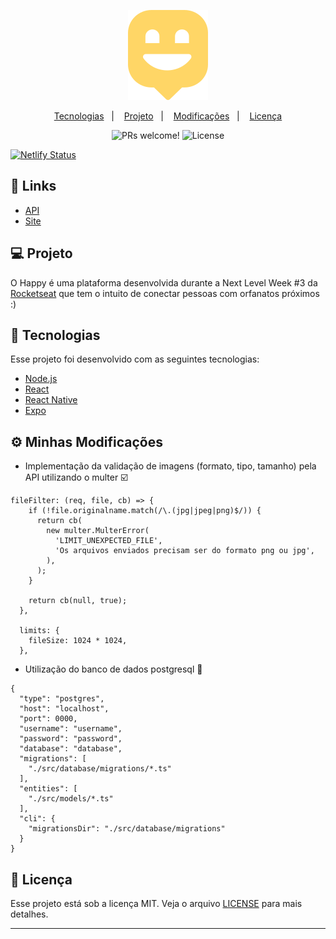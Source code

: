 <p align="center">
  <img alt="happy" title="happy" src="https://github.com/almerindopaixao/happy/blob/main/web/src/assets/images/map-market.svg" />      
</p>

<p align="center">
  <a href="#-tecnologias">Tecnologias</a>&nbsp;&nbsp;&nbsp;|&nbsp;&nbsp;&nbsp;
  <a href="#-projeto">Projeto</a>&nbsp;&nbsp;&nbsp;|&nbsp;&nbsp;&nbsp;
  <a href="#gear-minhas">Modificações</a>&nbsp;&nbsp;&nbsp;|&nbsp;&nbsp;&nbsp;
  <a href="#memo-licença">Licença</a>
</p>

<p align="center">
 <img src="https://img.shields.io/static/v1?label=PRs&message=welcome&color=FFD666&labelColor=000000" alt="PRs welcome!" />
 <img alt="License" src="https://img.shields.io/static/v1?label=license&message=MIT&color=FFD666&labelColor=000000" />
</p>

[![Netlify Status](https://api.netlify.com/api/v1/badges/ff79c10a-ac78-41e8-8c31-1fab9e5f2618/deploy-status)](https://app.netlify.com/sites/happy-adocao/deploys)

## :link: Links
- [API](https://happy-apirest.herokuapp.com/orphanages)
- [Site](https://happy-adocao.netlify.app/)

## 💻 Projeto

O Happy é uma plataforma desenvolvida durante a Next Level Week #3 da [Rocketseat](https://github.com/rocketseat-education) que tem o intuito de conectar pessoas com orfanatos próximos :)


## 🚀 Tecnologias

Esse projeto foi desenvolvido com as seguintes tecnologias:

- [Node.js](https://nodejs.org/en/)
- [React](https://reactjs.org)
- [React Native](https://facebook.github.io/react-native/)
- [Expo](https://expo.io/)

## :gear: Minhas Modificações
- Implementação da validação de imagens (formato, tipo, tamanho) pela API utilizando o multer :ballot_box_with_check:
```
fileFilter: (req, file, cb) => {
    if (!file.originalname.match(/\.(jpg|jpeg|png)$/)) {
      return cb(
        new multer.MulterError(
          'LIMIT_UNEXPECTED_FILE',
          'Os arquivos enviados precisam ser do formato png ou jpg',
        ),
      );
    }

    return cb(null, true);
  },

  limits: {
    fileSize: 1024 * 1024,
  },
  ```
- Utilização do banco de dados postgresql :elephant:
```
{
  "type": "postgres",
  "host": "localhost",
  "port": 0000,
  "username": "username",
  "password": "password",
  "database": "database",
  "migrations": [
    "./src/database/migrations/*.ts"
  ],
  "entities": [
    "./src/models/*.ts"
  ],
  "cli": {
    "migrationsDir": "./src/database/migrations"
  }
}
```

## :memo: Licença

Esse projeto está sob a licença MIT. Veja o arquivo [LICENSE](https://github.com/almerindopaixao/happy/blob/main/LICENSE) para mais detalhes.

---
